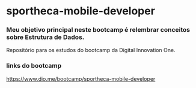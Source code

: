 # sportheca-mobile-developer

### Meu objetivo principal neste bootcamp é relembrar conceitos sobre Estrutura de Dados.


Repositório para os estudos do bootcamp da Digital Innovation One. 


### links do bootcamp

https://www.dio.me/bootcamp/sportheca-mobile-developer
